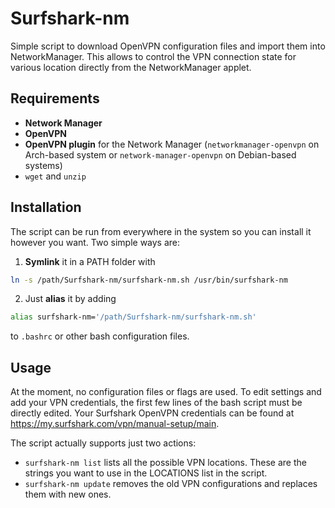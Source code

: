 # Surfshark-nm
Simple script to download OpenVPN configuration files and import them into NetworkManager. This allows to control the VPN connection state for various location directly from the NetworkManager applet.

## Requirements
- **Network Manager**
- **OpenVPN**
- **OpenVPN plugin** for the Network Manager (`networkmanager-openvpn` on Arch-based system or `network-manager-openvpn` on Debian-based systems)
- `wget` and `unzip`

## Installation
The script can be run from everywhere in the system so you can install it however you want. Two simple ways are:
1. **Symlink** it in a PATH folder with
  ```bash
  ln -s /path/Surfshark-nm/surfshark-nm.sh /usr/bin/surfshark-nm
  ```
2. Just **alias** it by adding
  ```bash
  alias surfshark-nm='/path/Surfshark-nm/surfshark-nm.sh'
  ```
  to `.bashrc` or other bash configuration files.

## Usage
At the moment, no configuration files or flags are used. To edit settings and add your VPN credentials, the first few lines of the bash script must be directly edited. Your Surfshark OpenVPN credentials can be found at https://my.surfshark.com/vpn/manual-setup/main.

The script actually supports just two actions:
- `surfshark-nm list` lists all the possible VPN locations. These are the strings you want to use in the LOCATIONS list in the script.
- `surfshark-nm update` removes the old VPN configurations and replaces them with new ones.
